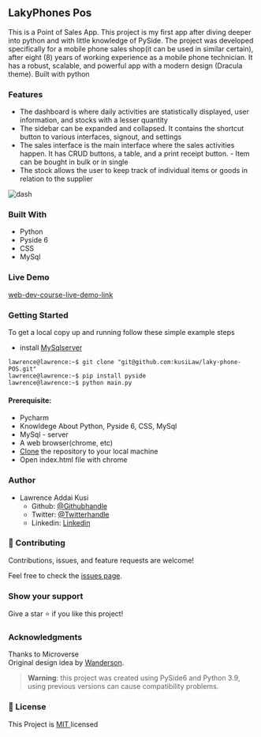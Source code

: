 
## LakyPhones Pos
This is a Point of Sales App. This project is my first app after diving deeper into python and with little knowledge of PySide. The project was developed specifically for a mobile phone sales shop(it can be used in similar certain), after eight (8) years of working experience as a mobile phone technician. It has a robust, scalable, and powerful app with a modern design (Dracula theme). Built with python

### Features
- The dashboard is where daily activities are statistically displayed, user information, and stocks with a lesser quantity
- The sidebar can be expanded and collapsed. It contains the shortcut button to various interfaces, signout, and settings 
- The sales interface is the main interface where the sales activities happen. It has CRUD buttons, a table, and a print receipt button. - Item can be bought in bulk or in single
- The stock allows the user to keep track of individual items or goods in relation to the supplier


![dash](https://user-images.githubusercontent.com/52538840/171647443-950f3e8c-9081-4871-b78a-11304f5e6507.jpg)



### Built With
- Python
- Pyside 6
- CSS
- MySql

### Live Demo
[web-dev-course-live-demo-link]( https://kusilaw.github.io/laky_phone_pos/)



### Getting Started 
To get a local copy up and running follow these simple example steps
- install [MySqlserver](https://dev.mysql.com/downloads/installer/)
```console
lawrence@lawrence:~$ git clone "git@github.com:kusiLaw/laky-phone-POS.git"
lawrence@lawrence:~$ pip install pyside
lawrence@lawrence:~$ python main.py
```


#### Prerequisite:  
  - Pycharm  
  - Knowldege About Python, Pyside 6, CSS, MySql
  - MySql - server
  - A web browser(chrome, etc)
  - [Clone](https://docs.github.com/en/desktop/contributing-and-collaborating-using-github-desktop/adding-and-cloning-repositories/cloning-and-forking-repositories-fromhttps://www.behance.net/adagio07-github-desktop ) the repository to your local machine
  - Open index.html file with chrome


### Author
- Lawrence Addai Kusi
  - Github: [@Githubhandle](https://github.com/kusiLaw)
  - Twitter: [@Twitterhandle](https://twitter.com/kusilaw)
  - Linkedin: [Linkedin](https://www.linkedin.com/in/lawrence-kusi-55a662104)


### :handshake: Contributing
Contributions, issues, and feature requests are welcome! 

Feel free to check the [issues page]().

### Show your support
Give a star :star: if you like this project!


### Acknowledgments
Thanks to Microverse \
Original design idea by [Wanderson]([https://www.behance.net/gallery/29845175/CC-Global-Summit-2015](https://www.patreon.com/WandersonIsMyName)).

> **Warning**: this project was created using PySide6 and Python 3.9, using previous versions can cause compatibility problems.

### 📝 License
This Project is <a href ="https://opensource.org/licenses/MIT">MIT </a> licensed
